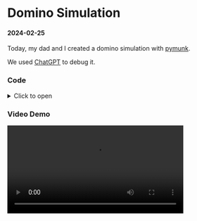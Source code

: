 # Domino Simulation

#### 2024-02-25

Today, my dad and I created a domino simulation with [pymunk](https://www.pymunk.org/en/latest/).

We used [ChatGPT](https://chat.openai.com/) to debug it.

### Code
<details>
    <summary>Click to open</summary>

#### Python

```python
import pymunk
import pymunk.pygame_util
import pygame
from pygame.locals import *
import sys

# Pygame Initialization
pygame.init()
width, height = 600, 600
screen = pygame.display.set_mode((width, height))
clock = pygame.time.Clock()
draw_options = pymunk.pygame_util.DrawOptions(screen)

# Pymunk Phsyics Space Creation
space = pymunk.Space()
space.gravity = (0, 981)  # gravity
space.iterations = 50


# Make dominos
def make_domino(space, index):
    domino_body = pymunk.Body(mass=1, moment=10)
    domino_body.position = (50 + index * 80, height - 60)
    domino_shape = pymunk.Poly.create_box(domino_body, size=(20, 100))
    domino_body.elasticity = 1
    domino_shape.friction = 1  # add friction to dominoes
    space.add(domino_body, domino_shape)
    return domino_body

for i in range(10):
    domino_body = make_domino(space, i)
    if i == 0:
        first_domino = domino_body

# Solid ground
ground = pymunk.Body(body_type=pymunk.Body.STATIC)
ground.position = (0, 0)
ground_shape = pymunk.Segment(ground, (0, height - 5), (width, height - 5), 5)
ground_shape.elasticity = 1
ground_shape.friction = 1  # add friction to ground
space.add(ground, ground_shape)


# Pushing the domino to the side
first_domino.apply_impulse_at_local_point((100, 0))

# Looping the game
running = True
while running:
    for event in pygame.event.get():
        if event.type == QUIT:
            running = False

    screen.fill((255, 255, 255))
    space.debug_draw(draw_options)

    space.step(1 / 80)
    pygame.display.flip()
    clock.tick(50)
```

</details>

### Video Demo

<video src="https://creative-seohee.github.io/portfolio/works/programming/001/video/domino.mp4" width="400px" controls>
</video>

